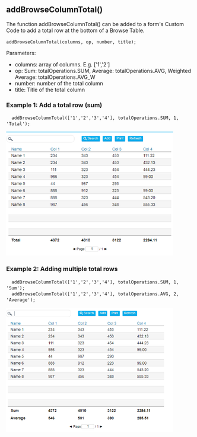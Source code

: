 ## addBrowseColumnTotal()

The function addBrowseColumnTotal() can be added to a form's Custom Code to add a total row at the bottom of a Browse Table.

```
addBrowseColumnTotal(columns, op, number, title); 
```

Parameters:

- columns: array of columns. E.g. ['1','2']
- op: Sum: totalOperations.SUM, Average: totalOperations.AVG, Weighted Average: totalOperations.AVG_W
- number: number of the total column
- title: Title of the total column

### Example 1:  Add a total row (sum)

```
  addBrowseColumnTotal(['1','2','3','4'], totalOperations.SUM, 1, 'Total');  
```

<p align="left">
  <img src="screenshots/Total Row.png" width="450">
</p>

### Example 2: Adding multiple total rows

```
  addBrowseColumnTotal(['1','2','3','4'], totalOperations.SUM, 1, 'Sum');
  addBrowseColumnTotal(['1','2','3','4'], totalOperations.AVG, 2, 'Average');
```

<p align="left">
  <img src="screenshots/Total sum_average.png" width="450">
</p>

